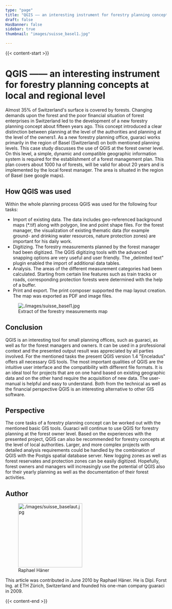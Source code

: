 ```yaml
---
type: "page"
title: "QGIS —— an interesting instrument for forestry planning concepts at local and regional level"
draft: false
HasBanner: false
sidebar: true
thumbnail: "images/suisse_basel1.jpg"

---
```


{{< content-start >}}

# QGIS —— an interesting instrument for forestry planning concepts at local and regional level

Almost 35% of Switzerland\'s surface is covered by forests. Changing demands upon the forest and the poor financial situation of forest enterprises in Switzerland led to the development of a new forestry planning concept about fifteen years ago. This concept introduced a clear distinction between planning at the level of the authorities and planning at the level of the owners1. As a new forestry planning office, guaraci works primarily in the region of Basel (Switzerland) on both mentioned planning levels. This case study discusses the use of QGIS at the forest owner level. On this level, a simple, dynamic and compatible geographic information system is required for the establishment of a forest management plan. This plan covers about 1000 ha of forests, will be valid for about 20 years and is implemented by the local forest manager. The area is situated in the region of Basel (see google maps).

## How QGIS was used

Within the whole planning process QGIS was used for the following four tasks:

-   Import of existing data. The data includes geo-referenced background maps (\*.tif) along with polygon, line and point shape files. For the forest manager, the visualization of existing thematic data (for example ground- and drinking water resources, nature protection zones) are important for his daily work.
-   Digitizing. The forestry measurements planned by the forest manager had been digitized. The QGIS digitizing tools with the advanced snapping options are very useful and user friendly. The „delimited text" plugin enabled the import of additional data tables.
-   Analysis. The areas of the different measurement categories had been calculated. Starting from certain line features such as train tracks or roads, corresponding protection forests were determined with the help of a buffer.
-   Print and export. The print composer supported the map layout creation. The map was exported as PDF and image files.

<figure>
<img src="../images/suisse_basel1.jpg" class="align-right" alt="./images/suisse_basel1.jpg" />
<figcaption>Extract of the forestry measurements map</figcaption>
</figure>

## Conclusion

QGIS is an interesting tool for small planning offices, such as guaraci, as well as for the forest managers and owners. It can be used in a professional context and the presented output result was appreciated by all parties involved. For the mentioned tasks the present QGIS version 1.4 "Enceladus" offers all necessary GIS tools. The most important qualities of QGIS are the intuitive user interface and the compatibility with different file formats. It is an ideal tool for projects that are on one hand based on existing geographic data and on the other hand require the acquisition of new data. The user-manual is helpful and easy to understand. Both from the technical as well as the financial perspective QGIS is an interesting alternative to other GIS software.

## Perspective

The core tasks of a forestry planning concept can be worked out with the mentioned basic GIS tools. Guaraci will continue to use QGIS for forestry planning at the forest owner level. Based on the experiences with the presented project, QGIS can also be recommended for forestry concepts at the level of local authorities. Larger, and more complex projects with detailed analysis requirements could be handled by the combination of QGIS with the Postgis spatial database server. New logging zones as well as forest reservates and protection zones can be easily digitized. Hopefully, forest owners and managers will increasingly use the potential of QGIS also for their yearly planning as well as the documentation of their forest activities.

## Author

<figure>
<img src="../images/suisse_baselaut.jpg" class="align-left" height="200" alt="./images/suisse_baselaut.jpg" />
<figcaption>Raphael Häner</figcaption>
</figure>

This article was contributed in June 2010 by Raphael Häner. He is Dipl. Forst Ing. at ETH Zürich, Switzerland and founded his one-man company guaraci in 2009.

{{< content-end >}}
